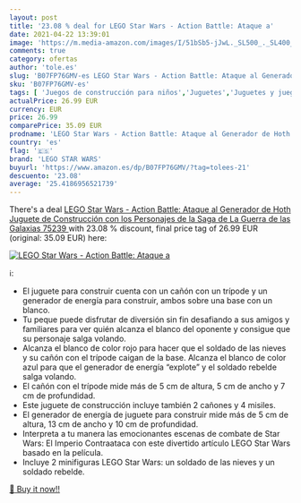 ```yaml
---
layout: post
title: '23.08 % deal for LEGO Star Wars - Action Battle: Ataque a'
date: 2021-04-22 13:39:01
image: 'https://m.media-amazon.com/images/I/51bSb5-jJwL._SL500_._SL400_.jpg'
comments: true
category: ofertas
author: 'tole.es'
slug: 'B07FP76GMV-es LEGO Star Wars - Action Battle: Ataque al Generador de...'
sku: 'B07FP76GMV-es'
tags: [ 'Juegos de construcción para niños','Juguetes','Juguetes y juegos','lego','lego star wars', ]
actualPrice: 26.99 EUR
currency: EUR
price: 26.99
comparePrice: 35.09 EUR
prodname: 'LEGO Star Wars - Action Battle: Ataque al Generador de Hoth  Juguete de Construcción con los Personajes de la Saga de La Guerra de las Galaxias  75239 '
country: 'es'
flag: '🇪🇸'
brand: 'LEGO STAR WARS'
buyurl: 'https://www.amazon.es/dp/B07FP76GMV/?tag=tolees-21'
descuento: '23.08'
average: '25.4186956521739'
---
```


There's a deal [LEGO Star Wars - Action Battle: Ataque al Generador de Hoth  Juguete de Construcción con los Personajes de la Saga de La Guerra de las Galaxias  75239 ](https://www.amazon.es/dp/B07FP76GMV/?tag=tolees-21)  with  23.08 % discount, final price tag of  26.99 EUR (original: 35.09 EUR) here:

[![LEGO Star Wars - Action Battle: Ataque a](https://m.media-amazon.com/images/I/51bSb5-jJwL._SL500_._SL400_.jpg)](https://www.amazon.es/dp/B07FP76GMV/?tag=tolees-21)

ℹ️:

- El juguete para construir cuenta con un cañón con un trípode y un generador de energía para construir, ambos sobre una base con un blanco.
- Tu peque puede disfrutar de diversión sin fin desafiando a sus amigos y familiares para ver quién alcanza el blanco del oponente y consigue que su personaje salga volando.
- Alcanza el blanco de color rojo para hacer que el soldado de las nieves y su cañón con el trípode caigan de la base. Alcanza el blanco de color azul para que el generador de energía “explote” y el soldado rebelde salga volando.
- El cañón con el trípode mide más de 5 cm de altura, 5 cm de ancho y 7 cm de profundidad.
- Este juguete de construcción incluye también 2 cañones y 4 misiles.
- El generador de energía de juguete para construir mide más de 5 cm de altura, 13 cm de ancho y 10 cm de profundidad.
- Interpreta a tu manera las emocionantes escenas de combate de Star Wars: El Imperio Contraataca con este divertido artículo LEGO Star Wars basado en la película.
- Incluye 2 minifiguras LEGO Star Wars: un soldado de las nieves y un soldado rebelde.

[🛒 Buy it now!!](https://www.amazon.es/dp/B07FP76GMV/?tag=tolees-21)
